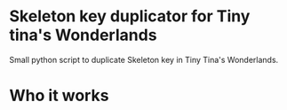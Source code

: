 # Skeleton key duplicator for Tiny tina's Wonderlands
 
Small python script to duplicate Skeleton key in Tiny Tina's Wonderlands.

# Who it works

